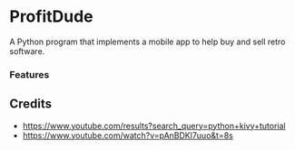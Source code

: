 # ProfitDude
A Python program that implements a mobile app to help buy and sell retro software.

### Features


## Credits
- https://www.youtube.com/results?search_query=python+kivy+tutorial
- https://www.youtube.com/watch?v=pAnBDKl7uuo&t=8s
